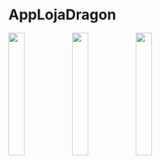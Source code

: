 # AppLojaDragon

<img src="https://user-images.githubusercontent.com/72177982/120482359-6eb09680-c387-11eb-8402-65581dee52cc.jpg" width="25%"><img src="https://user-images.githubusercontent.com/72177982/120482357-6d7f6980-c387-11eb-8a25-a94919b5c2a4.jpg" width="25%"><img src="https://user-images.githubusercontent.com/72177982/120482360-6f492d00-c387-11eb-9023-e68ec129ffd8.jpg" width="25%">
